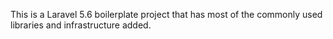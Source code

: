 This is a Laravel 5.6 boilerplate project that has most of the commonly used libraries and infrastructure added.
